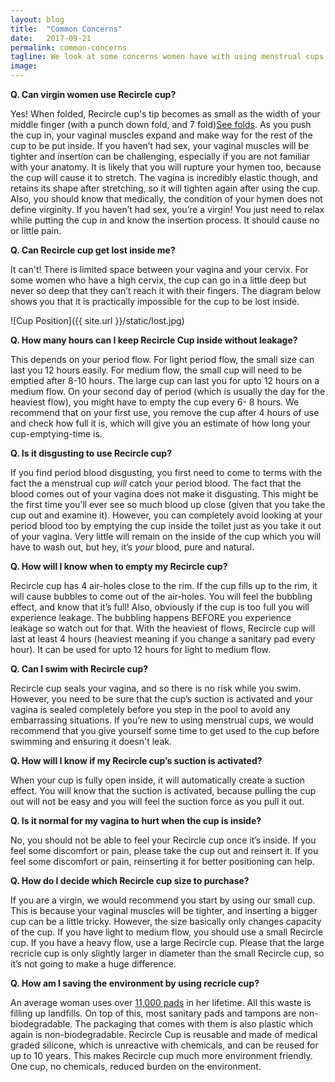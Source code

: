 ```yaml
---
layout: blog
title:  "Common Concerns"
date:   2017-09-21
permalink: common-concerns
tagline: We look at some concerns women have with using menstrual cups
image:
---
```


**Q. Can virgin women use Recircle cup?**

Yes! When folded, Recircle cup's tip becomes as small as the width of your middle finger (with a punch down fold, and 7 fold)[See folds](/folds). As you push the cup in, your vaginal muscles expand and make way for the rest of the cup to be put inside. If you haven’t had sex, your vaginal muscles will be tighter and insertion can be challenging, especially if you are not familiar with your anatomy. It is likely that you will rupture your hymen too, because the cup will cause it to stretch. The vagina is incredibly elastic though, and retains its shape after stretching, so it will tighten again after using the cup. Also, you should know that medically, the condition of your hymen does not define virginity. If you haven’t had sex, you’re a virgin! You just need to relax while putting the cup in and know the insertion process. It should cause no or little pain.


**Q. Can Recircle cup get lost inside me?**

It can't! There is limited space between your vagina and your cervix. For some women who have a high cervix, the cup can go in a little deep but never so deep that they can’t reach it with their fingers. The diagram below shows you that it is practically impossible for the cup to be lost inside.

![Cup Position]({{ site.url }}/static/lost.jpg)


**Q. How many hours can I keep Recircle Cup inside without leakage?**

This depends on your period flow. For light period flow, the small size can last you 12 hours easily. For medium flow, the small cup will need to be emptied after 8-10 hours. The large cup can last you for upto 12 hours on a medium flow. On your second day of period (which is usually the day for the heaviest flow), you might have to empty the cup every 6- 8 hours. We recommend that on your first use, you remove the cup after 4 hours of use and check how full it is, which will give you an estimate of how long your cup-emptying-time is.

**Q. Is it disgusting to use Recircle cup?**

If you find period blood disgusting, you first need to come to terms with the fact the a menstrual cup *will* catch your period blood. The fact that the blood comes out of your vagina does not make it disgusting. This might be the first time you’ll ever see so much blood up close (given that you take the cup out and examine it). However, you can completely avoid looking at your period blood too by emptying the cup inside the toilet just as you take it out of your vagina. Very little will remain on the inside of the cup which you will have to wash out, but hey, it’s *your* blood, pure and natural.

**Q. How will I know when to empty my Recircle cup?**

Recircle cup has 4 air-holes close to the rim. If the cup fills up to the rim, it will cause bubbles to come out of the air-holes. You will feel the bubbling effect, and know that it’s full! Also, obviously if the cup is too full you will experience leakage. The bubbling happens BEFORE you experience leakage so watch out for that. With the heaviest of flows, Recircle cup will last at least 4 hours (heaviest meaning if you change a sanitary pad every hour). It can be used for upto 12 hours for light to medium flow.

**Q. Can I swim with Recircle cup?**

Recircle cup seals your vagina, and so there is no risk while you swim. However, you need to be sure that the cup’s suction is activated and your vagina is sealed completely before you step in the pool to avoid any embarrassing situations. If you’re new to using menstrual cups, we would recommend that you give yourself some time to get used to the cup before swimming and ensuring it doesn't leak.

**Q. How will I know if my Recircle cup’s suction is activated?**

When your cup is fully open inside, it will automatically create a suction effect. You will know that the suction is activated, because pulling the cup out will not be easy and you will feel the suction force as you pull it out.

**Q. Is it normal for my vagina to hurt when the cup is inside?**

No, you should not be able to feel your Recircle cup once it’s inside. If you feel some discomfort or pain, please take the cup out and reinsert it. If you feel some discomfort or pain, reinserting it for better positioning can help.

**Q. How do I decide which Recircle cup size to purchase?**

If you are a virgin, we would recommend you start by using our small cup. This is because your vaginal muscles will be tighter, and inserting a bigger cup can be a little tricky. However, the size basically only changes capacity of the cup. If you have light to medium flow, you should use a small Recircle cup. If you have a heavy flow, use a large Recircle cup. Please that the large recricle cup is only slightly larger in diameter than the small Recircle cup, so it’s not going to make a huge difference.


**Q. How am I saving the environment by using recricle cup?**

An average woman uses over [11,000 pads](https://www.wen.org.uk/environmenstrual/) in her lifetime. All this waste is filling up landfills. On top of this, most sanitary pads and tampons are non-biodegradable. The packaging that comes with them is also plastic which again is non-biodegradable. Recircle Cup is reusable and made of medical graded silicone, which is unreactive with chemicals, and can be reused for up to 10 years. This makes Recircle cup much more environment friendly. One cup, no chemicals, reduced burden on the environment.
